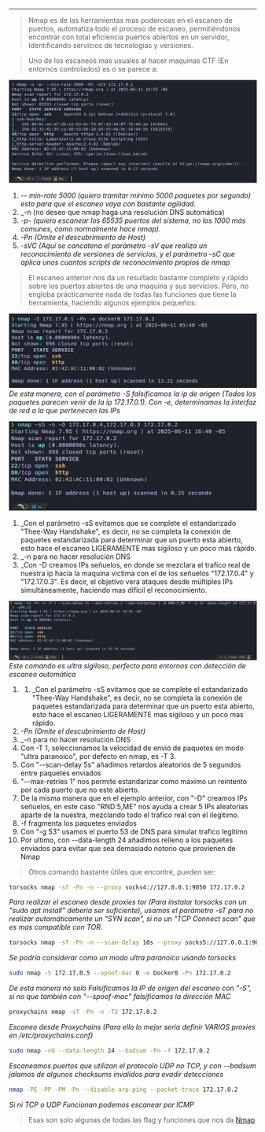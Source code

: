 
-----------------

>Nmap es de las herramientas mas poderosas en el escaneo de puertos, automatiza todo el proceso de escaneo, permitiéndonos encontrar con total eficiencia puertos abiertos en un servidor, Identificando servicios de tecnologías y versiones.

>Uno de los escaneos mas usuales al hacer maquinas CTF (En entornos controlados) es o se parece a:

![\1](/Attachments/Pasted%20image%2020250611163341.png)
1. _-- min-rate 5000 (quiero tramitar mínimo 5000 paquetes por segundo) esto para que el escaneo vaya con bastante agilidad._
2. _-n (no deseo que nmap haga una resolución DNS automática)
3. _-p- (quiero escanear los 65535 puertos del sistema, no los 1000 más comunes, como normalmente hace nmap)._
4. _-Pn (Omite el descubrimiento de Host)_
5. _-sVC (Aquí se concatena el parámetro -sV que realiza un reconocimiento de versiones de servicios, y el parámetro -sC que aplica unos cuantos scripts de reconocimiento propios de nmap_

>El escaneo anterior nos da un resultado bastante completo y rápido sobre los puertos abiertos de una maquina y sus servicios. Pero, no engloba prácticamente nada de todas las funciones que tiene la herramienta, haciendo algunos ejemplos pequeños:

![\1](/Attachments/Pasted%20image%2020250611054047.png)
_De esta manera, con el parámetro -S falsificamos la ip de origen (Todos los paquetes parecen venir de la ip 172.17.0.1). Con -e, determinamos la interfaz de red a la que pertenecen las IPs_

![\1](/Attachments/Pasted%20image%2020250611164123.png)
1. _Con el parámetro -sS evitamos que se complete el estandarizado "Thee-Way Handshake", es decir, no se completa la conexión de paquetes estandarizada para determinar que un puerto esta abierto, esto hace el escaneo LIGERAMENTE mas sigiloso y un poco mas rápido.
2. _-n para no hacer resolución DNS
3. _Con -D creamos IPs señuelos, en donde se mezclara el trafico real de nuestra ip hacia la maquina victima con el de los señuelos "172.17.0.4" y "172.17.0.3". Es decir, el objetivo vera ataques desde múltiples IPs simultáneamente, haciendo mas difícil el reconocimiento.

![\1](/Attachments/Pasted%20image%2020250611171131.png)
_Este comando es ultra sigiloso, perfecto para entornos con detección de escaneo automática_
1. 1. _Con el parámetro -sS evitamos que se complete el estandarizado "Thee-Way Handshake", es decir, no se completa la conexión de paquetes estandarizada para determinar que un puerto esta abierto, esto hace el escaneo LIGERAMENTE mas sigiloso y un poco mas rápido.
2.  _-Pn (Omite el descubrimiento de Host)_
3. _-n para no hacer resolución DNS
4. Con -T 1, seleccionamos la velocidad de envió de paquetes en modo "ultra paranoico", por defecto en nmap, es -T 3.
5. Con "--scan-delay 5s" añadimos retardos aleatorios de 5 segundos entre paquetes enviados
6. "--max-retries 1" nos permite estandarizar como máximo un reintento por cada puerto que no este abierto.
7. De la misma manera que en el ejemplo anterior, con "-D" creamos IPs señuelos, en este caso "RND:5,ME" nos ayuda a crear 5 IPs aleatorias aparte de la nuestra, mezclando todo el trafico real con el ilegitimo.
8. -f fragmenta los paquetes enviados
9. Con "-g 53" usamos el puerto 53 de DNS para simular trafico legitimo 
10. Por ultimo, con --data-length 24 añadimos relleno a los paquetes enviados para evitar que sea demasiado notorio que provienen de Nmap

>Otros comando bastante útiles que encontré, pueden ser:

```bash
torsocks nmap -sT -Pn -n --proxy socks4://127.0.0.1:9050 172.17.0.2
```
_Para realizar el escaneo desde proxies tor (Para instalar torsocks con un "sudo apt install" debería ser suficiente), usamos el parámetro -sT para no realizar automáticamente un "SYN scan", si no un "TCP Connect scan" que es mas compatible con TOR_.

```bash
torsocks nmap -sT -Pn -n --scan-delay 10s --proxy socks5://127.0.0.1:9050 172.17.0.2
```
_Se podría considerar como un modo ultra paranoico usando torsocks_

```bash
sudo nmap -S 172.17.0.5 --spoof-mac 0 -e Docker0 -Pn 172.17.0.2
```
_De esta manera no solo Falsificamos la IP de origen del escaneo con "-S", si no que también con "--spoof-mac" falsificamos la dirección MAC_

```bash
proxychains nmap -sT -Pn -n -T2 172.17.0.2
```
_Escaneo desde Proxychains (Para ello lo mejor seria definir VARIOS proxies en /etc/proxychains.conf)_

```bash
sudo nmap -sU --data-length 24 --badsum -Pn -f 172.17.0.2
```
_Escaneamos puertos que utilizan el protocolo UDP no TCP, y con --badsum jalamos de algunos checksums invalidos para evadir detecciones_

```bash
nmap -PE -PP -PM -Pn --disable-arp-ping --packet-trace 172.17.0.2
```
_Si ni TCP o UDP Funcionan podemos escanear por ICMP_

>Esas son solo algunas de todas las flag y funciones que nos da [Nmap](https://nmap.org/book/man.html)

